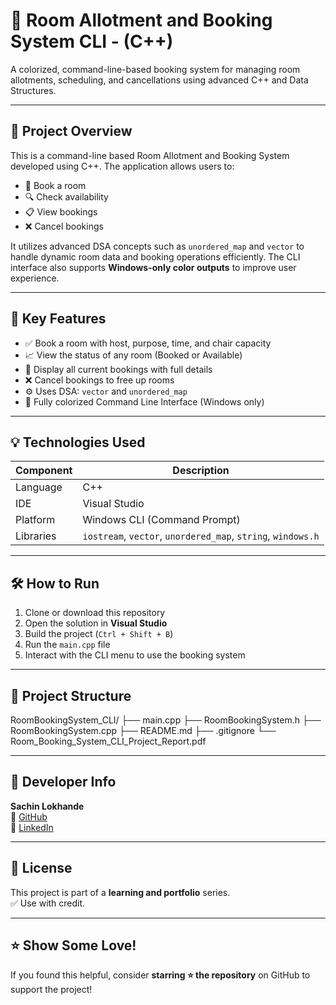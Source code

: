 # 🏢 Room Allotment and Booking System CLI - (C++)

A colorized, command-line-based booking system for managing room allotments, scheduling, and cancellations using advanced C++ and Data Structures.

---

## 🚀 Project Overview

This is a command-line based Room Allotment and Booking System developed using C++. The application allows users to:

- 📌 Book a room  
- 🔍 Check availability  
- 📋 View bookings  
- ❌ Cancel bookings  

It utilizes advanced DSA concepts such as `unordered_map` and `vector` to handle dynamic room data and booking operations efficiently. The CLI interface also supports **Windows-only color outputs** to improve user experience.

---

## 🎯 Key Features

- ✅ Book a room with host, purpose, time, and chair capacity  
- 📈 View the status of any room (Booked or Available)  
- 🧾 Display all current bookings with full details  
- ❌ Cancel bookings to free up rooms  
- ⚙️ Uses DSA: `vector` and `unordered_map`  
- 🎨 Fully colorized Command Line Interface (Windows only)  

---

## 💡 Technologies Used

| Component   | Description                          |
|------------|--------------------------------------|
| Language    | C++                                  |
| IDE         | Visual Studio                        |
| Platform    | Windows CLI (Command Prompt)         |
| Libraries   | `iostream`, `vector`, `unordered_map`, `string`, `windows.h` |

---

## 🛠️ How to Run

1. Clone or download this repository  
2. Open the solution in **Visual Studio**  
3. Build the project (`Ctrl + Shift + B`)  
4. Run the `main.cpp` file  
5. Interact with the CLI menu to use the booking system  

---

## 📁 Project Structure

RoomBookingSystem_CLI/
├── main.cpp
├── RoomBookingSystem.h
├── RoomBookingSystem.cpp
├── README.md
├── .gitignore
└── Room_Booking_System_CLI_Project_Report.pdf

---

## 👤 Developer Info

**Sachin Lokhande**  
🔗 [GitHub](https://github.com/sachinlokhande4154)  
🔗 [LinkedIn](https://www.linkedin.com/in/sachin-lokhande-49a690193)

---

## 📄 License

This project is part of a **learning and portfolio** series.  
✅ Use with credit.

---

## ⭐ Show Some Love!

If you found this helpful, consider **starring ⭐ the repository** on GitHub to support the project!
